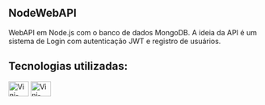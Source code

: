 ## NodeWebAPI

WebAPI em Node.js com o banco de dados MongoDB. A ideia da API é um sistema de Login com autenticação JWT e registro de usuários.

## Tecnologias utilizadas:

<img align="center" alt="Vini-Node" height="30" width="40" src="https://cdn.jsdelivr.net/gh/devicons/devicon/icons/nodejs/nodejs-original.svg"> 
<img align="center" alt="Vini-Mongo" height="30" width="40" src="https://cdn.jsdelivr.net/gh/devicons/devicon/icons/mongodb/mongodb-original.svg">
